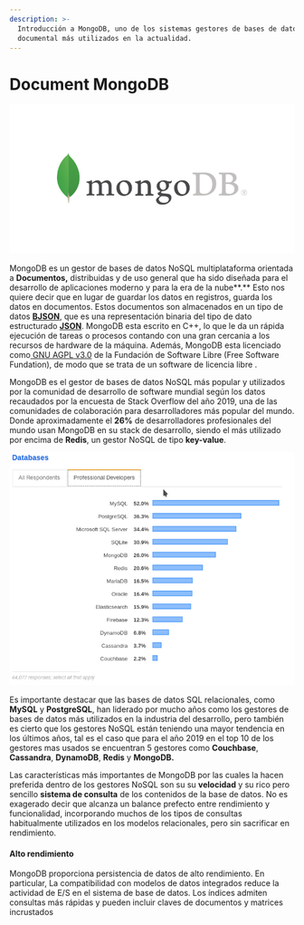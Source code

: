 ```yaml
---
description: >-
  Introducción a MongoDB, uno de los sistemas gestores de bases de datos NoSQL
  documental más utilizados en la actualidad.
---
```


# Document MongoDB

![](.gitbook/assets/mongodb.png)

MongoDB es un gestor de bases de datos NoSQL multiplataforma orientada a **Documentos,** distribuidas y de uso general que ha sido diseñada para el desarrollo de aplicaciones moderno y para la era de la nube**.** Esto nos quiere decir que en lugar de guardar los datos en registros, guarda los datos en documentos. Estos documentos son almacenados en un tipo de datos [**BJSON**](http://bjson.org/), que es una representación binaria del tipo de dato estructurado [**JSON**](https://www.json.org/json-en.html). MongoDB esta escrito en C++, lo que le da un rápida ejecución de tareas o procesos contando con una gran cercania a los recursos de hardware de la máquina. Además, MongoDB esta licenciado como[ GNU AGPL v3.0](https://www.mongodb.com/community/licensing) de la Fundación de Software Libre \(Free Software Fundation\), de modo que se trata de un software de licencia libre .

MongoDB es el gestor de bases de datos NoSQL más popular y utilizados por la comunidad de desarrollo de software mundial según los datos recaudados por la encuesta de Stack Overflow del año 2019, una de las comunidades de colaboración para desarrolladores más popular del mundo. Donde aproximadamente el **26%** de desarrolladores profesionales del mundo usan MongoDB en su stack de desarrollo, siendo el más utilizado por encima de **Redis**, un gestor NoSQL de tipo **key-value**.

![Resultados de la encuesta para desarrolladores de todo el mundo realizada por Stack Overflow en el 2019 ](.gitbook/assets/stackoverflow2019.png)

Es importante destacar que las bases de datos SQL relacionales, como **MySQL** y **PostgreSQL**, han liderado por mucho años como los gestores de bases de datos más utilizados en la industria del desarrollo, pero también es cierto que los gestores NoSQL están teniendo una mayor tendencia en los últimos años, tal es el caso que para el año 2019 en el top 10 de los gestores mas usados se encuentran 5 gestores como **Couchbase**, **Cassandra**, **DynamoDB**, **Redis** y **MongoDB.** 

Las características más importantes de MongoDB por las cuales la hacen preferida dentro de los gestores NoSQL son su su **velocidad** y su rico pero sencillo **sistema de consulta** de los contenidos de la base de datos. No es exagerado decir que alcanza un balance prefecto entre rendimiento y funcionalidad, incorporando muchos de los tipos de consultas habitualmente utilizados en los modelos relacionales, pero sin sacrificar en rendimiento.

#### Alto rendimiento

MongoDB proporciona persistencia de datos de alto rendimiento. En particular, La compatibilidad con modelos de datos integrados reduce la actividad de E/S en el sistema de base de datos. Los índices admiten consultas más rápidas y pueden incluir claves de documentos y matrices incrustados



